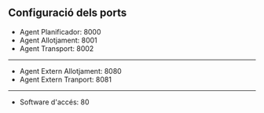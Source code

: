 ## Configuració dels ports
+ Agent Planificador: 8000
+ Agent Allotjament: 8001
+ Agent Transport: 8002
--------------------
+ Agent Extern Allotjament: 8080
+ Agent Extern Tranport: 8081
--------------------
+ Software d'accés: 80